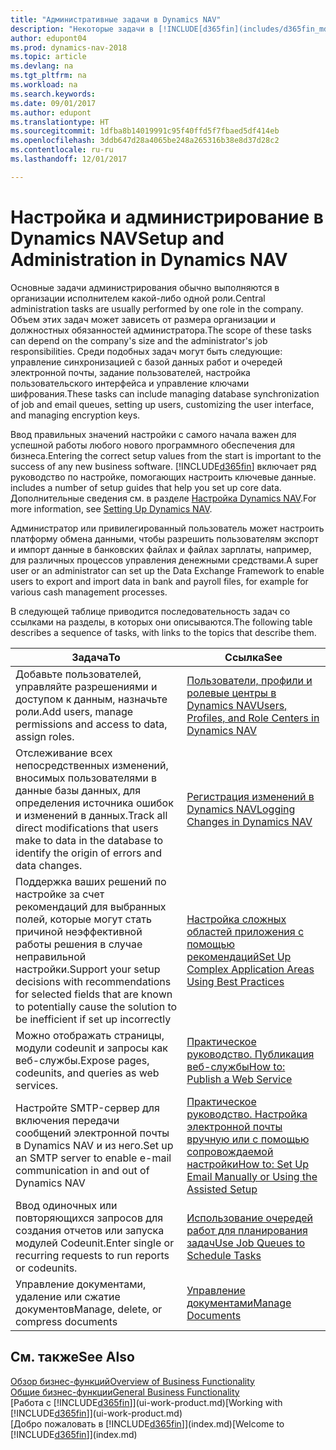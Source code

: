 ```yaml
---
title: "Административные задачи в Dynamics NAV"
description: "Некоторые задачи в [!INCLUDE[d365fin](includes/d365fin_md.md)] требуют централизованного администрирования и настройки. Познакомьтесь с этими задачами и узнайте, что делать."
author: edupont04
ms.prod: dynamics-nav-2018
ms.topic: article
ms.devlang: na
ms.tgt_pltfrm: na
ms.workload: na
ms.search.keywords: 
ms.date: 09/01/2017
ms.author: edupont
ms.translationtype: HT
ms.sourcegitcommit: 1dfba8b14019991c95f40ffd5f7fbaed5df414eb
ms.openlocfilehash: 3ddb647d28a4065be248a265316b38e8d37d28c2
ms.contentlocale: ru-ru
ms.lasthandoff: 12/01/2017

---
```

# <a name="setup-and-administration-in-dynamics-nav"></a><span data-ttu-id="b6758-104">Настройка и администрирование в Dynamics NAV</span><span class="sxs-lookup"><span data-stu-id="b6758-104">Setup and Administration in Dynamics NAV</span></span>
<span data-ttu-id="b6758-105">Основные задачи администрирования обычно выполняются в организации исполнителем какой-либо одной роли.</span><span class="sxs-lookup"><span data-stu-id="b6758-105">Central administration tasks are usually performed by one role in the company.</span></span> <span data-ttu-id="b6758-106">Объем этих задач может зависеть от размера организации и должностных обязанностей администратора.</span><span class="sxs-lookup"><span data-stu-id="b6758-106">The scope of these tasks can depend on the company's size and the administrator's job responsibilities.</span></span> <span data-ttu-id="b6758-107">Среди подобных задач могут быть следующие: управление синхронизацией с базой данных работ и очередей электронной почты, задание пользователей, настройка пользовательского интерфейса и управление ключами шифрования.</span><span class="sxs-lookup"><span data-stu-id="b6758-107">These tasks can include managing database synchronization of job and email queues, setting up users, customizing the user interface, and managing encryption keys.</span></span>  

<span data-ttu-id="b6758-108">Ввод правильных значений настройки с самого начала важен для успешной работы любого нового программного обеспечения для бизнеса.</span><span class="sxs-lookup"><span data-stu-id="b6758-108">Entering the correct setup values from the start is important to the success of any new business software.</span></span> [!INCLUDE[d365fin](includes/d365fin_md.md)]<span data-ttu-id="b6758-109"> включает ряд руководство по настройке, помогающих настроить ключевые данные.</span><span class="sxs-lookup"><span data-stu-id="b6758-109"> includes a number of setup guides that help you set up core data.</span></span> <span data-ttu-id="b6758-110">Дополнительные сведения см. в разделе [Настройка Dynamics NAV](setup.md).</span><span class="sxs-lookup"><span data-stu-id="b6758-110">For more information, see [Setting Up Dynamics NAV](setup.md).</span></span>

<!--Whether you use [!INCLUDE[rim](../../includes/rim_md.md)] to implement setup values or you manually enter them in the new company, you can support your setup decisions with some general recommendations for selected setup fields that are known to potentially cause the solution to be inefficient if defined incorrectly.-->  

<span data-ttu-id="b6758-111">Администратор или привилегированный пользователь может настроить платформу обмена данными, чтобы разрешить пользователям экспорт и импорт данные в банковских файлах и файлах зарплаты, например, для различных процессов управления денежными средствами.</span><span class="sxs-lookup"><span data-stu-id="b6758-111">A super user or an administrator can set up the Data Exchange Framework to enable users to export and import data in bank and payroll files, for example for various cash management processes.</span></span>  

<span data-ttu-id="b6758-112">В следующей таблице приводится последовательность задач со ссылками на разделы, в которых они описываются.</span><span class="sxs-lookup"><span data-stu-id="b6758-112">The following table describes a sequence of tasks, with links to the topics that describe them.</span></span>   

|<span data-ttu-id="b6758-113">**Задача**</span><span class="sxs-lookup"><span data-stu-id="b6758-113">**To**</span></span>|<span data-ttu-id="b6758-114">**Ссылка**</span><span class="sxs-lookup"><span data-stu-id="b6758-114">**See**</span></span>|  
|------------|-------------|  
|<span data-ttu-id="b6758-115">Добавьте пользователей, управляйте разрешениями и доступом к данным, назначьте роли.</span><span class="sxs-lookup"><span data-stu-id="b6758-115">Add users, manage permissions and access to data, assign roles.</span></span>|[<span data-ttu-id="b6758-116">Пользователи, профили и ролевые центры в Dynamics NAV</span><span class="sxs-lookup"><span data-stu-id="b6758-116">Users, Profiles, and Role Centers in Dynamics NAV</span></span>](admin-users-profiles-roles.md)|  
|<span data-ttu-id="b6758-117">Отслеживание всех непосредственных изменений, вносимых пользователями в данные базы данных, для определения источника ошибок и изменений в данных.</span><span class="sxs-lookup"><span data-stu-id="b6758-117">Track all direct modifications that users make to data in the database to identify the origin of errors and data changes.</span></span>|[<span data-ttu-id="b6758-118">Регистрация изменений в Dynamics NAV</span><span class="sxs-lookup"><span data-stu-id="b6758-118">Logging Changes in Dynamics NAV</span></span>](across-log-changes.md)|  
|<span data-ttu-id="b6758-119">Поддержка ваших решений по настройке за счет рекомендаций для выбранных полей, которые могут стать причиной неэффективной работы решения в случае неправильной настройки.</span><span class="sxs-lookup"><span data-stu-id="b6758-119">Support your setup decisions with recommendations for selected fields that are known to potentially cause the solution to be inefficient if set up incorrectly</span></span>|[<span data-ttu-id="b6758-120">Настройка сложных областей приложения с помощью рекомендаций</span><span class="sxs-lookup"><span data-stu-id="b6758-120">Set Up Complex Application Areas Using Best Practices</span></span>](set-up-complex-application-areas-using-best-practices.md)|  
|<span data-ttu-id="b6758-121">Можно отображать страницы, модули codeunit и запросы как веб-службы.</span><span class="sxs-lookup"><span data-stu-id="b6758-121">Expose pages, codeunits, and queries as web services.</span></span>|[<span data-ttu-id="b6758-122">Практическое руководство. Публикация веб-службы</span><span class="sxs-lookup"><span data-stu-id="b6758-122">How to: Publish a Web Service</span></span>](across-how-publish-web-service.md)|  
|<span data-ttu-id="b6758-123">Настройте SMTP-сервер для включения передачи сообщений электронной почты в Dynamics NAV и из него.</span><span class="sxs-lookup"><span data-stu-id="b6758-123">Set up an SMTP server to enable e-mail communication in and out of Dynamics NAV</span></span>| [<span data-ttu-id="b6758-124">Практическое руководство. Настройка электронной почты вручную или с помощью сопровождаемой настройки</span><span class="sxs-lookup"><span data-stu-id="b6758-124">How to: Set Up Email Manually or Using the Assisted Setup</span></span>](madeira-how-setup-email.md)|  
|<span data-ttu-id="b6758-125">Ввод одиночных или повторяющихся запросов для создания отчетов или запуска модулей Codeunit.</span><span class="sxs-lookup"><span data-stu-id="b6758-125">Enter single or recurring requests to run reports or codeunits.</span></span>|[<span data-ttu-id="b6758-126">Использование очередей работ для планирования задач</span><span class="sxs-lookup"><span data-stu-id="b6758-126">Use Job Queues to Schedule Tasks</span></span>](admin-job-queues-schedule-tasks.md)|  
|<span data-ttu-id="b6758-127">Управление документами, удаление или сжатие документов</span><span class="sxs-lookup"><span data-stu-id="b6758-127">Manage, delete, or compress documents</span></span>|[<span data-ttu-id="b6758-128">Управление документами</span><span class="sxs-lookup"><span data-stu-id="b6758-128">Manage Documents</span></span>](admin-manage-documents.md)|  

## <a name="see-also"></a><span data-ttu-id="b6758-129">См. также</span><span class="sxs-lookup"><span data-stu-id="b6758-129">See Also</span></span>
[<span data-ttu-id="b6758-130">Обзор бизнес-функций</span><span class="sxs-lookup"><span data-stu-id="b6758-130">Overview of Business Functionality</span></span>](madeira-business-functionality.md)  
[<span data-ttu-id="b6758-131">Общие бизнес-функции</span><span class="sxs-lookup"><span data-stu-id="b6758-131">General Business Functionality</span></span>](ui-across-business-areas.md)  
<span data-ttu-id="b6758-132">[Работа с [!INCLUDE[d365fin](includes/d365fin_md.md)]](ui-work-product.md)</span><span class="sxs-lookup"><span data-stu-id="b6758-132">[Working with [!INCLUDE[d365fin](includes/d365fin_md.md)]](ui-work-product.md)</span></span>  
<span data-ttu-id="b6758-133">[Добро пожаловать в [!INCLUDE[d365fin](includes/d365fin_md.md)]](index.md)</span><span class="sxs-lookup"><span data-stu-id="b6758-133">[Welcome to [!INCLUDE[d365fin](includes/d365fin_md.md)]](index.md)</span></span>  

